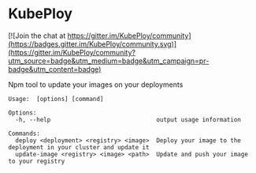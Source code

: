 # KubePloy

[![Join the chat at https://gitter.im/KubePloy/community](https://badges.gitter.im/KubePloy/community.svg)](https://gitter.im/KubePloy/community?utm_source=badge&utm_medium=badge&utm_campaign=pr-badge&utm_content=badge)

Npm tool to update your images on your deployments

```
Usage:  [options] [command]

Options:
  -h, --help                              output usage information

Commands:
  deploy <deployment> <registry> <image>  Deploy your image to the deployment in your cluster and update it
  update-image <registry> <image> <path>  Update and push your image to your registry
```
